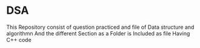 # DSA
This Repository consist of question practiced and file of Data structure and algorithmn
And the different Section as a Folder is Included as file
Having C++ code